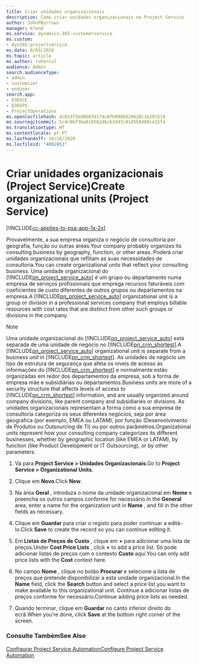 ```yaml
---
title: Criar unidades organizacionais
description: Como criar unidades organizacionais no Project Service
author: JohnPBurrows
manager: kfend
ms.service: dynamics-365-customerservice
ms.custom:
- dyn365-projectservice
ms.date: 8/03/2018
ms.topic: article
ms.author: ruhercul
audience: Admin
search.audienceType:
- admin
- customizer
- enduser
search.app:
- D365CE
- D365PS
- ProjectOperations
ms.openlocfilehash: 4c653f5bd066fd174c8fb0996820628c1b281519
ms.sourcegitcommit: 5c4c9bf3ba018562d6cb3443c01d550489c415fa
ms.translationtype: HT
ms.contentlocale: pt-PT
ms.lasthandoff: 10/16/2020
ms.locfileid: "4082453"
---
```

# <a name="create-organizational-units-project-service"></a><span data-ttu-id="eb0b1-103">Criar unidades organizacionais (Project Service)</span><span class="sxs-lookup"><span data-stu-id="eb0b1-103">Create organizational units (Project Service)</span></span>

[!INCLUDE[cc-applies-to-psa-app-1x-2x](../includes/cc-applies-to-psa-app-1x-2x.md)]

<span data-ttu-id="eb0b1-104">Provavelmente, a sua empresa organiza o negócio de consultoria por geografia, função ou outras áreas.</span><span class="sxs-lookup"><span data-stu-id="eb0b1-104">Your company probably organizes its consulting business by geography, function, or other areas.</span></span> <span data-ttu-id="eb0b1-105">Poderá criar unidades organizacionais que reflitam as suas necessidades de consultoria.</span><span class="sxs-lookup"><span data-stu-id="eb0b1-105">You can create organizational units that reflect your consulting business.</span></span> <span data-ttu-id="eb0b1-106">Uma unidade organizacional do [!INCLUDE[pn_project_service_auto](../includes/pn-project-service-auto.md)] é um grupo ou departamento numa empresa de serviços profissionais que emprega recursos faturáveis com coeficientes de custo diferentes de outros grupos ou departamentos na empresa.</span><span class="sxs-lookup"><span data-stu-id="eb0b1-106">A [!INCLUDE[pn_project_service_auto](../includes/pn-project-service-auto.md)] organizational unit is a group or division in a professional services company that employs billable resources with cost rates that are distinct from other such groups or divisions in the company.</span></span>  
  
> [!NOTE]
>  <span data-ttu-id="eb0b1-107">Uma unidade organizacional do [!INCLUDE[pn_project_service_auto](../includes/pn-project-service-auto.md)] está separada de uma unidade de negócio no [!INCLUDE[pn_crm_shortest](../includes/pn-crm-shortest.md)].</span><span class="sxs-lookup"><span data-stu-id="eb0b1-107">A [!INCLUDE[pn_project_service_auto](../includes/pn-project-service-auto.md)] organizational unit is separate from a business unit in [!INCLUDE[pn_crm_shortest](../includes/pn-crm-shortest.md)].</span></span> <span data-ttu-id="eb0b1-108">As unidades de negócio um tipo de estrutura de segurança que afeta os níveis de acesso às informações do [!INCLUDE[pn_crm_shortest](../includes/pn-crm-shortest.md)] e normalmente estão organizadas em redor dos departamentos da empresa, sob a forma de empresa mãe e subsidiárias ou departamentos.</span><span class="sxs-lookup"><span data-stu-id="eb0b1-108">Business units are more of a security structure that affects levels of access to [!INCLUDE[pn_crm_shortest](../includes/pn-crm-shortest.md)] information, and are usually organized around company divisions, like parent company and subsidiaries or divisions.</span></span> <span data-ttu-id="eb0b1-109">As unidades organizacionais representam a forma como a sua empresa de consultoria categoriza os seus diferentes negócios, seja por área geográfica (por exemplo, EMEA ou LATAM), por função (Desenvolvimento de Produtos ou Outsourcing de TI) ou por outros parâmetros.</span><span class="sxs-lookup"><span data-stu-id="eb0b1-109">Organizational units represent how your consulting company categorizes its different businesses, whether by geographic location (like EMEA or LATAM), by function (like Product Development or IT Outsourcing), or by other parameters.</span></span>  
  
1.  <span data-ttu-id="eb0b1-110">Vá para **Project Service > Unidades Organizacionais**.</span><span class="sxs-lookup"><span data-stu-id="eb0b1-110">Go to **Project Service > Organizational Units**.</span></span>  
  
2.  <span data-ttu-id="eb0b1-111">Clique em **Novo**.</span><span class="sxs-lookup"><span data-stu-id="eb0b1-111">Click **New**.</span></span>  
  
3.  <span data-ttu-id="eb0b1-112">Na área **Geral** , introduza o nome da unidade organizacional em **Nome** e preencha os outros campos conforme for necessário.</span><span class="sxs-lookup"><span data-stu-id="eb0b1-112">In the **General** area, enter a name for the organization unit in **Name** , and fill in the other fields as necessary.</span></span>  
  
4.  <span data-ttu-id="eb0b1-113">Clique em **Guardar** para criar o registo para poder continuar a editá-lo.</span><span class="sxs-lookup"><span data-stu-id="eb0b1-113">Click **Save** to create the record so you can continue editing it.</span></span>  
  
5.  <span data-ttu-id="eb0b1-114">Em **Listas de Preços de Custo** , clique em **+** para adicionar uma lista de preços.</span><span class="sxs-lookup"><span data-stu-id="eb0b1-114">Under **Cost Price Lists** , click **+** to add a price list.</span></span> <span data-ttu-id="eb0b1-115">Só pode adicionar listas de preços com o contexto **Custo** aqui.</span><span class="sxs-lookup"><span data-stu-id="eb0b1-115">You can only add price lists with the **Cost** context here.</span></span>  
  
6.  <span data-ttu-id="eb0b1-116">No campo **Nome** , clique no botão **Procurar** e selecione a lista de preços que pretende disponibilizar a esta unidade organizacional.</span><span class="sxs-lookup"><span data-stu-id="eb0b1-116">In the **Name** field, click the **Search** button and select a price list you want to make available to this organizational unit.</span></span> <span data-ttu-id="eb0b1-117">Continue a adicionar listas de preços conforme for necessário.</span><span class="sxs-lookup"><span data-stu-id="eb0b1-117">Continue adding price lists as needed.</span></span>  
  
7.  <span data-ttu-id="eb0b1-118">Quando terminar, clique em **Guardar** no canto inferior direito do ecrã.</span><span class="sxs-lookup"><span data-stu-id="eb0b1-118">When you’re done, click **Save** at the bottom right corner of the screen.</span></span>  
  
### <a name="see-also"></a><span data-ttu-id="eb0b1-119">Consulte Também</span><span class="sxs-lookup"><span data-stu-id="eb0b1-119">See Also</span></span>  
 [<span data-ttu-id="eb0b1-120">Configurar Project Service Automation</span><span class="sxs-lookup"><span data-stu-id="eb0b1-120">Configure Project Service Automation</span></span>](../psa/configure.md)
